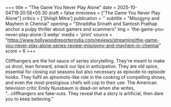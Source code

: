 +++
title = "The Game You Never Play Alone"
date = 2025-10-04T19:20:56+05:30
draft = false
mreviews = ["The Game You Never Play Alone"]
critics = ['Shilajit Mitra']
publication = ''
subtitle = "Misogyny and Mayhem in Chennai"
opening = "Shraddha Srinath and Santosh Prathap anchor a pulpy thriller about gamers and scammers"
img = 'the-game-you-never-play-alone-3.webp'
media = 'print'
source = "https://www.hollywoodreporterindia.com/reviews/streaming/the-game-you-never-play-alone-series-review-misogyny-and-mayhem-in-chennai"
score = 6
+++

Cliffhangers are the hot sauce of series storytelling. They're meant to make us drool, lean forward, smack our lips in anticipation. They are old spice, essential for closing out seasons but also necessary as episode-to-episode hooks. They fulfil an ajinomoto-like role in the cooking of compelling shows, and even the most prestigious chefs will cop to their use. The American television critic Emily Nussbaum is dead-on when she writes, "...cliffhangers are fake-outs. They reveal that a story is artificial, then dare you to keep believing."
